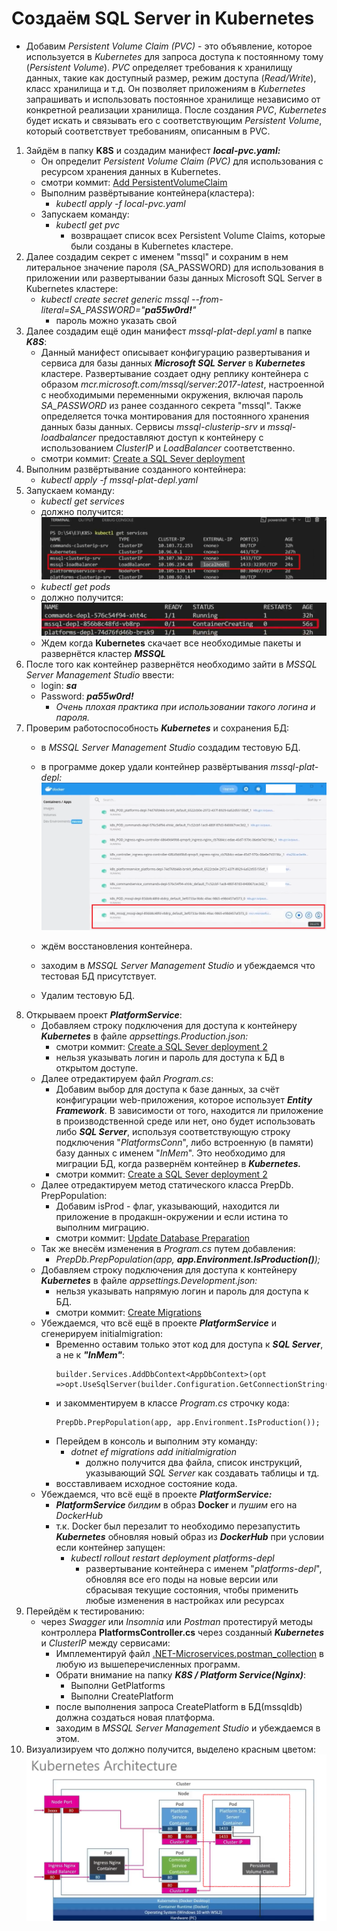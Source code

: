 # Создаём SQL Server in Kubernetes

* Добавим *Persistent Volume Claim (PVC)* - это объявление, которое используется в *Kubernetes* для запроса доступа к постоянному тому (*Persistent Volume*). *PVC* определяет требования к хранилищу данных, такие как доступный размер, режим доступа (*Read/Write*), класс хранилища и т.д. Он позволяет приложениям в *Kubernetes* запрашивать и использовать постоянное хранилище независимо от конкретной реализации хранилища. После создания *PVC*, *Kubernetes* будет искать и связывать его с соответствующим *Persistent* *Volume*, который соответствует требованиям, описанным в PVC.
1. Зайдём в папку **K8S** и создадим манифест ***local-pvc.yaml:***
    * Он определит *Persistent Volume Claim (PVC)* для использования с ресурсом хранения данных в Kubernetes.
    * смотри коммит: [Add PersistentVolumeClaim](https://github.com/STGorbunovDA/.NET-Microservices/commit/3764be93434a38a3d3d7f49021cbf875e705078a)
    * Выполним развёртывание контейнера(кластера):
        * *kubectl apply -f local-pvc.yaml*
    * Запускаем команду:
        * *kubectl get pvc*
            * возвращает список всех Persistent Volume Claims, которые были созданы 
            в Kubernetes кластере.
2. Далее создадим секрет с именем "mssql" и сохраним в нем литеральное значение пароля (SA\_PASSWORD) для использования в приложении или развертывании базы данных Microsoft SQL Server в Kubernetes кластере:
    * *kubectl create secret generic mssql --from-literal=SA\_PASSWORD="***pa55w0rd!***"*
        * пароль можно указать свой
3. Далее создадим ещё один манифест *mssql-plat-depl.yaml* в папке ***K8S***:
    * Данный манифест описывает конфигурацию развертывания и сервиса для базы данных ***Microsoft SQL Server*** в ***Kubernetes*** кластере. Развертывание создает одну реплику контейнера с образом *mcr.microsoft.com/mssql/server:2017-latest*, настроенной с необходимыми переменными окружения, включая пароль *SA\_PASSWORD* из ранее созданного секрета "mssql". Также определяется точка монтирования для постоянного хранения данных базы данных. Сервисы *mssql-clusterip-srv* и *mssql-loadbalancer* предоставляют доступ к контейнеру с использованием *ClusterIP* и *LoadBalancer* соответственно.
    * смотри коммит: [Create a SQL Sever deployment](https://github.com/STGorbunovDA/.NET-Microservices/commit/69c124ff6f3f8c63c15ef535ece2e22a4228838f)
4. Выполним развёртывание созданного контейнера:
    * *kubectl apply -f mssql-plat-depl.yaml*
5. Запускаем команду:
    * *kubectl get services*
    * должно получится:
        ![SQL_Server_in_Kubernetes_26](https://github.com/STGorbunovDA/.NET-Microservices/blob/dev/img/26.png)
    * *kubectl get pods*
    * должно получится:
        ![SQL_Server_in_Kubernetes_27](https://github.com/STGorbunovDA/.NET-Microservices/blob/dev/img/27.png)
    * Ждем когда **Kubernetes** скачает все необходимые пакеты и развернётся кластер ***MSSQL***
6.  После того как контейнер развернётся необходимо зайти в *MSSQL Server Management Studio* ввести:
    * login: ***sa***
    * Password: ***pa55w0rd!***
        * *Очень плохая практика при использовании такого логина и пароля.*
7. Проверим работоспособность ***Kubernetes*** и сохранения БД:
    * в *MSSQL Server Management Studio* создадим тестовую БД.
    * в программе докер удали контейнер развёртывания *mssql-plat-depl:*
        ![SQL_Server_in_Kubernetes_28](https://github.com/STGorbunovDA/.NET-Microservices/blob/dev/img/28.png)

    * ждём восстановления контейнера.
    * заходим в *MSSQL Server Management Studio* и убеждаемся что тестовая БД присутствует.
    * Удалим тестовую БД.
8. Открываем проект ***PlatformService***:
    * Добавляем строку подключения для доступа к контейнеру ***Kubernetes*** в файле *appsettings.Production.json:*
        * смотри коммит: [Create a SQL Sever deployment 2](https://github.com/STGorbunovDA/.NET-Microservices/commit/a48ddbed6741ffd742e1677a50b047a045dd78f0)
        * нельзя указывать логин и пароль для доступа к БД в открытом доступе.
    * Далее отредактируем файл *Program.cs*:
        * Добавим выбор для доступа к базе данных, за счёт конфигурации web-приложения, которое использует ***Entity Framework***. В зависимости от того, находится ли приложение в производственной среде или нет, оно будет использовать либо ***SQL Server***, используя соответствующую строку подключения "*PlatformsConn*", либо встроенную (в памяти) базу данных с именем "*InMem*". Это необходимо для миграции БД, когда развернём контейнер в ***Kubernetes.***
        * смотри коммит: [Create a SQL Sever deployment 2](https://github.com/STGorbunovDA/.NET-Microservices/commit/a48ddbed6741ffd742e1677a50b047a045dd78f0)
    * Далее отредактируем метод статического класса PrepDb. PrepPopulation:
        * Добавим isProd - флаг, указывающий, находится ли приложение в продакшн-окружении и если истина то выполним миграцию.
        * смотри коммит: [Update Database Preparation](https://github.com/STGorbunovDA/.NET-Microservices/commit/8199c2646571dace4d70a56f80098fa69979a169)
    * Так же внесём изменения в *Program.cs* путем добавления:
        * *PrepDb.PrepPopulation(app, **app.Environment.IsProduction()**);*
    * Добавляем строку подключения для доступа к контейнеру ***Kubernetes*** в файле    *appsettings.Development.json:*
        * нельзя указывать напрямую логин и пароль для доступа к БД.
        * смотри коммит: [Create Migrations](https://github.com/STGorbunovDA/.NET-Microservices/commit/c8c2129dfa91a12689a2a68b5639590180b6e283)
    * Убеждаемся, что всё ещё в проекте ***PlatformService*** и сгенерируем initialmigration:
        * Временно оставим только этот код для доступа к ***SQL Server***, а не к ***"InMem"***:     
            ```
            builder.Services.AddDbContext<AppDbContext>(opt =>opt.UseSqlServer(builder.Configuration.GetConnectionString("PlatformsConn")));
            ```
        * и закомментируем в классе *Program.cs* строчку кода:
            ```
            PrepDb.PrepPopulation(app, app.Environment.IsProduction());
            ```
        * Перейдем в консоль и выполним эту команду:
            * *dotnet ef migrations add initialmigration*
                * должно получится два файла, список инструкций, указывающий *SQL Server* как создавать таблицы и тд.
        * восставливаем исходное состояние кода.
    * Убеждаемся, что всё ещё в проекте ***PlatformService:***
        * ***PlatformService*** *билдим* в образ **Docker** и *пушим* его на *DockerHub*
        * т.к. Docker был перезалит то необходимо перезапустить ***Kubernetes*** обновляя новый образ из ***DockerHub*** при условии если контейнер запущен:
            * *kubectl rollout restart deployment platforms-depl*
                * развертывание контейнера с именем "*platforms-depl*", обновляя все его поды на новые версии или сбрасывая текущие состояния, чтобы применить любые изменения в настройках или ресурсах
9. Перейдём к тестированию:
    * через *Swagger* или *Insomnia* или *Postman* протестируй методы контроллера **PlatformsController.cs** через созданный ***Kubernetes*** и *ClusterIP* между сервисами:
        * Имплементируй файл [.NET-Microservices.postman\_collection](https://github.com/STGorbunovDA/.NET-Microservices/tree/dev/postman) в любую из вышеперечисленных программ.
        * Обрати внимание на папку ***K8S / Platform Service(Nginx)***:
            * Выполни GetPlatforms
            * Выполни CreatePlatform
        * после выполнения запроса CreatePlatform в БД(mssqldb) должна создаться новая платформа.
        * заходим в *MSSQL Server Management Studio* и убеждаемся в этом.
10. Визуализируем что должно получится, выделено красным цветом:
     ![SQL_Server_in_Kubernetes_25](https://github.com/STGorbunovDA/.NET-Microservices/blob/dev/img/25.png)
         

